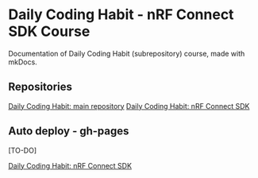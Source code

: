 # Daily Coding Habit - nRF Connect SDK Course

Documentation of Daily Coding Habit (subrepository) course, made with mkDocs.

## Repositories

[Daily Coding Habit: main repository](https://github.com/DeimosMH/DailyCodingHabit)
[Daily Coding Habit: nRF Connect SDK](https://github.com/DeimosMH/nRF_Connect_SDK)

## Auto deploy - gh-pages

[TO-DO]

[Daily Coding Habit: nRF Connect SDK](https://deimosmh.github.io/nRF_Connect_SDK/)
